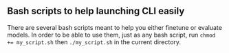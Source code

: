 ## Bash scripts to help launching CLI easily

There are several bash scripts meant to help you either finetune or evaluate models. In order to be able to use them, 
just as any bash script, run ``chmod += my_script.sh`` then ``./my_script.sh`` in the current directory.
